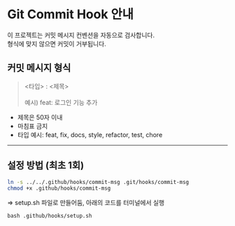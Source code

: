 # Git Commit Hook 안내

이 프로젝트는 커밋 메시지 컨벤션을 자동으로 검사합니다.  
형식에 맞지 않으면 커밋이 거부됩니다.

## 커밋 메시지 형식

> <타입> : <제목>
> <br><br> 예시) feat: 로그인 기능 추가

- 제목은 50자 이내
- 마침표 금지
- 타입 예시: feat, fix, docs, style, refactor, test, chore

---

## 설정 방법 (최초 1회)

```bash
ln -s ../../.github/hooks/commit-msg .git/hooks/commit-msg
chmod +x .github/hooks/commit-msg
```
=> setup.sh 파일로 만들어둠, 아래의 코드를 터미널에서 실행

```터미널에서 실행
bash .github/hooks/setup.sh
```